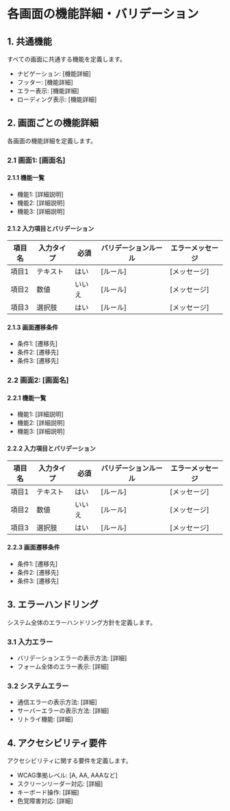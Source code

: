 # 各画面の機能詳細・バリデーション

## 1. 共通機能

すべての画面に共通する機能を定義します。

- ナビゲーション: [機能詳細]
- フッター: [機能詳細]
- エラー表示: [機能詳細]
- ローディング表示: [機能詳細]

## 2. 画面ごとの機能詳細

各画面の機能詳細を定義します。

### 2.1 画面1: [画面名]

#### 2.1.1 機能一覧

- 機能1: [詳細説明]
- 機能2: [詳細説明]
- 機能3: [詳細説明]

#### 2.1.2 入力項目とバリデーション

| 項目名 | 入力タイプ | 必須 | バリデーションルール | エラーメッセージ |
|-------|----------|-----|-------------------|--------------|
| 項目1 | テキスト | はい | [ルール] | [メッセージ] |
| 項目2 | 数値 | いいえ | [ルール] | [メッセージ] |
| 項目3 | 選択肢 | はい | [ルール] | [メッセージ] |

#### 2.1.3 画面遷移条件

- 条件1: [遷移先]
- 条件2: [遷移先]
- 条件3: [遷移先]

### 2.2 画面2: [画面名]

#### 2.2.1 機能一覧

- 機能1: [詳細説明]
- 機能2: [詳細説明]
- 機能3: [詳細説明]

#### 2.2.2 入力項目とバリデーション

| 項目名 | 入力タイプ | 必須 | バリデーションルール | エラーメッセージ |
|-------|----------|-----|-------------------|--------------|
| 項目1 | テキスト | はい | [ルール] | [メッセージ] |
| 項目2 | 数値 | いいえ | [ルール] | [メッセージ] |
| 項目3 | 選択肢 | はい | [ルール] | [メッセージ] |

#### 2.2.3 画面遷移条件

- 条件1: [遷移先]
- 条件2: [遷移先]
- 条件3: [遷移先]

## 3. エラーハンドリング

システム全体のエラーハンドリング方針を定義します。

### 3.1 入力エラー

- バリデーションエラーの表示方法: [詳細]
- フォーム全体のエラー表示: [詳細]

### 3.2 システムエラー

- 通信エラーの表示方法: [詳細]
- サーバーエラーの表示方法: [詳細]
- リトライ機能: [詳細]

## 4. アクセシビリティ要件

アクセシビリティに関する要件を定義します。

- WCAG準拠レベル: [A, AA, AAAなど]
- スクリーンリーダー対応: [詳細]
- キーボード操作: [詳細]
- 色覚障害対応: [詳細]
